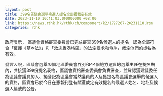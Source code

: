```yaml
---
layout: post
title: 399名區議會選舉候選人提名全部獲裁定有效
date: 2023-11-10 10:41:03.000000000 +08:00
link: https://news.rthk.hk/rthk/ch/component/k2/1727267-20231110.htm
categories: rthk
---
```


政府表示， 區議會資格審查委員會已完成審查399名候選人的提名，認為全部符合「擁護《基本法》」和「效忠香港特區」的法定要求和條件，裁定他們的提名為有效。

發言人說，區議會選舉18個地區委員會界別和44個地方選區的選舉主任在提名期內，共接獲399份提名表格，區議會資格審查委員會負責審查，並確認獲建議委任為區議會議員的人、擬登記為區議會當然議員的人及獲提名為區議會選舉的候選人的資格，區資會已於今日在憲報刊登有關獲裁定有效提名的候選人姓名、地址及候選人編號的公告。
